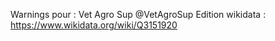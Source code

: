 Warnings pour : Vet Agro Sup @VetAgroSup
Edition wikidata : https://www.wikidata.org/wiki/Q3151920 

